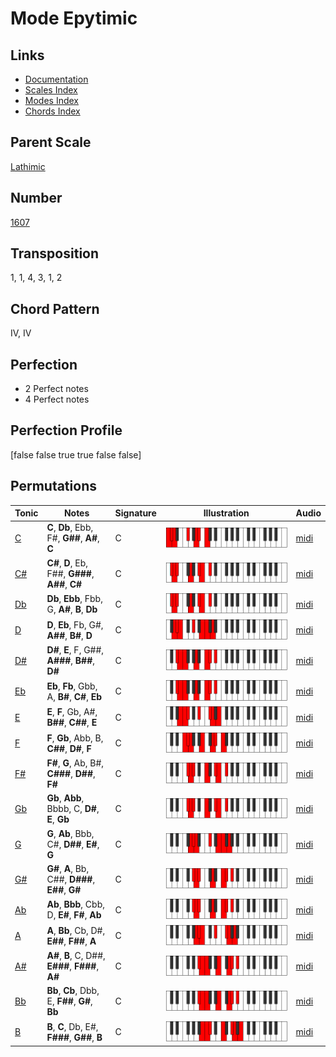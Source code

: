 # Mode Epytimic

## Links

- [Documentation](README.md)
- [Scales Index](Scales.md)
- [Modes Index](Modes.md)
- [Chords Index](Chords.md)

## Parent Scale

[Lathimic](ScaleLathimic.md)

## Number

[1607](https://ianring.com/musictheory/scales/1607)

## Transposition

1, 1, 4, 3, 1, 2

## Chord Pattern

IV, IV

## Perfection

- 2 Perfect notes
- 4 Perfect notes

## Perfection Profile

[false false true true false false]

## Permutations

| Tonic | Notes | Signature | Illustration | Audio |
|-------|-------|-----------|--------------|-------|
| [C](ModeCNaturalEpytimic.md) | **C**, **Db**, Ebb, F#, **G##**, **A#**, **C** | C | ![CNaturalEpytimic](ModeCNaturalEpytimic.png) | [midi](https://github.com/edipermadi/music/blob/main/docs/ModeCNaturalEpytimic.mid?raw=true) |
| [C#](ModeCSharpEpytimic.md) | **C#**, **D**, Eb, F##, **G###**, **A##**, **C#** | C | ![CSharpEpytimic](ModeCSharpEpytimic.png) | [midi](https://github.com/edipermadi/music/blob/main/docs/ModeCSharpEpytimic.mid?raw=true) |
| [Db](ModeDFlatEpytimic.md) | **Db**, **Ebb**, Fbb, G, **A#**, **B**, **Db** | C | ![DFlatEpytimic](ModeDFlatEpytimic.png) | [midi](https://github.com/edipermadi/music/blob/main/docs/ModeDFlatEpytimic.mid?raw=true) |
| [D](ModeDNaturalEpytimic.md) | **D**, **Eb**, Fb, G#, **A##**, **B#**, **D** | C | ![DNaturalEpytimic](ModeDNaturalEpytimic.png) | [midi](https://github.com/edipermadi/music/blob/main/docs/ModeDNaturalEpytimic.mid?raw=true) |
| [D#](ModeDSharpEpytimic.md) | **D#**, **E**, F, G##, **A###**, **B##**, **D#** | C | ![DSharpEpytimic](ModeDSharpEpytimic.png) | [midi](https://github.com/edipermadi/music/blob/main/docs/ModeDSharpEpytimic.mid?raw=true) |
| [Eb](ModeEFlatEpytimic.md) | **Eb**, **Fb**, Gbb, A, **B#**, **C#**, **Eb** | C | ![EFlatEpytimic](ModeEFlatEpytimic.png) | [midi](https://github.com/edipermadi/music/blob/main/docs/ModeEFlatEpytimic.mid?raw=true) |
| [E](ModeENaturalEpytimic.md) | **E**, **F**, Gb, A#, **B##**, **C##**, **E** | C | ![ENaturalEpytimic](ModeENaturalEpytimic.png) | [midi](https://github.com/edipermadi/music/blob/main/docs/ModeENaturalEpytimic.mid?raw=true) |
| [F](ModeFNaturalEpytimic.md) | **F**, **Gb**, Abb, B, **C##**, **D#**, **F** | C | ![FNaturalEpytimic](ModeFNaturalEpytimic.png) | [midi](https://github.com/edipermadi/music/blob/main/docs/ModeFNaturalEpytimic.mid?raw=true) |
| [F#](ModeFSharpEpytimic.md) | **F#**, **G**, Ab, B#, **C###**, **D##**, **F#** | C | ![FSharpEpytimic](ModeFSharpEpytimic.png) | [midi](https://github.com/edipermadi/music/blob/main/docs/ModeFSharpEpytimic.mid?raw=true) |
| [Gb](ModeGFlatEpytimic.md) | **Gb**, **Abb**, Bbbb, C, **D#**, **E**, **Gb** | C | ![GFlatEpytimic](ModeGFlatEpytimic.png) | [midi](https://github.com/edipermadi/music/blob/main/docs/ModeGFlatEpytimic.mid?raw=true) |
| [G](ModeGNaturalEpytimic.md) | **G**, **Ab**, Bbb, C#, **D##**, **E#**, **G** | C | ![GNaturalEpytimic](ModeGNaturalEpytimic.png) | [midi](https://github.com/edipermadi/music/blob/main/docs/ModeGNaturalEpytimic.mid?raw=true) |
| [G#](ModeGSharpEpytimic.md) | **G#**, **A**, Bb, C##, **D###**, **E##**, **G#** | C | ![GSharpEpytimic](ModeGSharpEpytimic.png) | [midi](https://github.com/edipermadi/music/blob/main/docs/ModeGSharpEpytimic.mid?raw=true) |
| [Ab](ModeAFlatEpytimic.md) | **Ab**, **Bbb**, Cbb, D, **E#**, **F#**, **Ab** | C | ![AFlatEpytimic](ModeAFlatEpytimic.png) | [midi](https://github.com/edipermadi/music/blob/main/docs/ModeAFlatEpytimic.mid?raw=true) |
| [A](ModeANaturalEpytimic.md) | **A**, **Bb**, Cb, D#, **E##**, **F##**, **A** | C | ![ANaturalEpytimic](ModeANaturalEpytimic.png) | [midi](https://github.com/edipermadi/music/blob/main/docs/ModeANaturalEpytimic.mid?raw=true) |
| [A#](ModeASharpEpytimic.md) | **A#**, **B**, C, D##, **E###**, **F###**, **A#** | C | ![ASharpEpytimic](ModeASharpEpytimic.png) | [midi](https://github.com/edipermadi/music/blob/main/docs/ModeASharpEpytimic.mid?raw=true) |
| [Bb](ModeBFlatEpytimic.md) | **Bb**, **Cb**, Dbb, E, **F##**, **G#**, **Bb** | C | ![BFlatEpytimic](ModeBFlatEpytimic.png) | [midi](https://github.com/edipermadi/music/blob/main/docs/ModeBFlatEpytimic.mid?raw=true) |
| [B](ModeBNaturalEpytimic.md) | **B**, **C**, Db, E#, **F###**, **G##**, **B** | C | ![BNaturalEpytimic](ModeBNaturalEpytimic.png) | [midi](https://github.com/edipermadi/music/blob/main/docs/ModeBNaturalEpytimic.mid?raw=true) |
